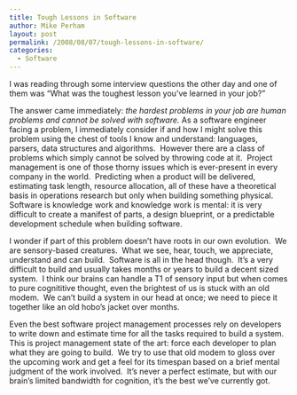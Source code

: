 ```yaml
---
title: Tough Lessons in Software
author: Mike Perham
layout: post
permalink: /2008/08/07/tough-lessons-in-software/
categories:
  - Software
---
```

I was reading through some interview questions the other day and one of them was &#8220;What was the toughest lesson you&#8217;ve learned in your job?&#8221;

The answer came immediately: *the hardest problems in your job are human problems and cannot be solved with software.* As a software engineer facing a problem, I immediately consider if and how I might solve this problem using the chest of tools I know and understand: languages, parsers, data structures and algorithms.  However there are a class of problems which simply cannot be solved by throwing code at it.  Project management is one of those thorny issues which is ever-present in every company in the world.  Predicting when a product will be delivered, estimating task length, resource allocation, all of these have a theoretical basis in operations research but only when building something physical.  Software is knowledge work and knowledge work is mental: it is very difficult to create a manifest of parts, a design blueprint, or a predictable development schedule when building software.

I wonder if part of this problem doesn&#8217;t have roots in our own evolution.  We are sensory-based creatures.  What we see, hear, touch, we appreciate, understand and can build.  Software is all in the head though.  It&#8217;s a very difficult to build and usually takes months or years to build a decent sized system.  I think our brains can handle a T1 of sensory input but when comes to pure cognititive thought, even the brightest of us is stuck with an old modem.  We can&#8217;t build a system in our head at once; we need to piece it together like an old hobo&#8217;s jacket over months.

Even the best software project management processes rely on developers to write down and estimate time for all the tasks required to build a system.  This is project management state of the art: force each developer to plan what they are going to build.  We try to use that old modem to gloss over the upcoming work and get a feel for its timespan based on a brief mental judgment of the work involved.  It&#8217;s never a perfect estimate, but with our brain&#8217;s limited bandwidth for cognition, it&#8217;s the best we&#8217;ve currently got.